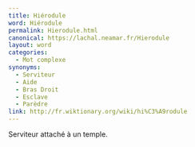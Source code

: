 ```yaml
---
title: Hiérodule
word: Hiérodule
permalink: Hierodule.html
canonical: https://lachal.neamar.fr/Hierodule
layout: word
categories:
  - Mot complexe
synonyms:
  - Serviteur
  - Aide
  - Bras Droit
  - Esclave
  - Parèdre
link: http://fr.wiktionary.org/wiki/hi%C3%A9rodule
---
```


Serviteur attaché à un temple.

